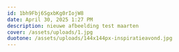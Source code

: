 ```yaml
---
id: 1bh9Fbj6SgxbKg0rIojW8
date: April 30, 2025 1:27 PM
description: nieuwe afbeelding test maarten
cover: /assets/uploads/1.jpg
duotone: /assets/uploads/144x144px-inspiratieavond.jpg
---
```

